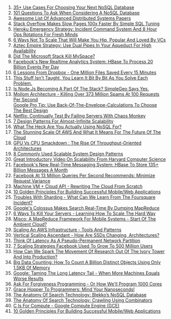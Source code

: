 <ol>
<li><a href="http://highscalability.com/blog/2011/6/20/35-use-cases-for-choosing-your-next-nosql-database.html">35+ Use Cases For Choosing Your Next NoSQL Database</a></li>
<li><a href="http://highscalability.com/blog/2011/6/15/101-questions-to-ask-when-considering-a-nosql-database.html">101 Questions To Ask When Considering A NoSQL Database</a></li>
<li><a href="http://highscalability.com/blog/2011/5/31/awesome-list-of-advanced-distributed-systems-papers.html">Awesome List Of Advanced Distributed Systems Papers</a></li>
<li><a href="http://highscalability.com/blog/2011/5/2/stack-overflow-makes-slow-pages-100x-faster-by-simple-sql-tu.html">Stack Overflow Makes Slow Pages 100x Faster By Simple SQL Tuning</a></li>
<li><a href="http://highscalability.com/blog/2011/4/27/heroku-emergency-strategy-incident-command-system-and-8-hour.html">Heroku Emergency Strategy: Incident Command System And 8 Hour Ops Rotations For Fresh Minds</a></li>
<li><a href="http://highscalability.com/blog/2011/4/18/6-ways-not-to-scale-that-will-make-you-hip-popular-and-loved.html">6 Ways Not To Scale That Will Make You Hip, Popular And Loved By VCs</a></li>
<li><a href="http://highscalability.com/blog/2011/3/28/aztec-empire-strategy-use-dual-pipes-in-your-aqueduct-for-hi.html">Aztec Empire Strategy: Use Dual Pipes In Your Aqueduct For High Availability</a></li>
<li><a href="http://highscalability.com/blog/2011/3/25/did-the-microsoft-stack-kill-myspace.html">Did The Microsoft Stack Kill MySpace?</a></li>
<li><a href="http://highscalability.com/blog/2011/3/22/facebooks-new-realtime-analytics-system-hbase-to-process-20.html">Facebook's New Realtime Analytics System: HBase To Process 20 Billion Events Per Day</a></li>
<li><a href="http://highscalability.com/blog/2011/3/14/6-lessons-from-dropbox-one-million-files-saved-every-15-minu.html">6 Lessons From Dropbox - One Million Files Saved Every 15 Minutes</a></li>
<li><a href="http://highscalability.com/blog/2011/2/23/this-stuff-isnt-taught-you-learn-it-bit-by-bit-as-you-solve.html">This Stuff Isn't Taught, You Learn It Bit By Bit As You Solve Each Problem.</a></li>
<li><a href="http://highscalability.com/blog/2011/2/22/is-nodejs-becoming-a-part-of-the-stack-simplegeo-says-yes.html">Is Node.Js Becoming A Part Of The Stack? SimpleGeo Says Yes.</a></li>
<li>
<div id="_mcePaste"><a href="http://highscalability.com/blog/2011/2/8/mollom-architecture-killing-over-373-million-spams-at-100-re.html">Mollom Architecture - Killing Over 373 Million Spams At 100 Requests Per Second</a></div>
<div></div>
<a href="http://highscalability.com/blog/2011/1/26/google-pro-tip-use-back-of-the-envelope-calculations-to-choo.html"> Google Pro Tip: Use Back-Of-The-Envelope-Calculations To Choose The Best Design</a></li>
<li><a href="http://highscalability.com/blog/2010/12/28/netflix-continually-test-by-failing-servers-with-chaos-monke.html">Netflix: Continually Test By Failing Servers With Chaos Monkey</a></li>
<li><a href="http://highscalability.com/blog/2010/12/16/7-design-patterns-for-almost-infinite-scalability.html">7 Design Patterns For Almost-Infinite Scalability</a></li>
<li><a href="http://highscalability.com/blog/2010/12/6/what-the-heck-are-you-actually-using-nosql-for.html">What The Heck Are You Actually Using NoSQL For?</a></li>
<li><a href="http://highscalability.com/blog/2015/1/12/the-stunning-scale-of-aws-and-what-it-means-for-the-future-o.html">The Stunning Scale Of AWS And What It Means For The Future Of The Cloud</a></li>
<li><a href="http://highscalability.com/blog/2010/12/3/gpu-vs-cpu-smackdown-the-rise-of-throughput-oriented-archite.html">GPU Vs CPU Smackdown : The Rise Of Throughput-Oriented Architectures</a></li>
<li><a href="http://highscalability.com/blog/2010/12/1/8-commonly-used-scalable-system-design-patterns.html">8 Commonly Used Scalable System Design Patterns</a></li>
<li><a href="http://highscalability.com/blog/2010/11/24/great-introductory-video-on-scalability-from-harvard-compute.html">Great Introductory Video On Scalability From Harvard Computer Science</a></li>
<li><a href="http://highscalability.com/blog/2010/11/16/facebooks-new-real-time-messaging-system-hbase-to-store-135.html">Facebook's New Real-Time Messaging System: HBase To Store 135+ Billion Messages A Month</a></li>
<li><a href="http://highscalability.com/blog/2010/11/4/facebook-at-13-million-queries-per-second-recommends-minimiz.html">Facebook At 13 Million Queries Per Second Recommends: Minimize Request Variance</a></li>
<li><a href="http://highscalability.com/blog/2010/10/21/machine-vm-cloud-api-rewriting-the-cloud-from-scratch.html">Machine VM + Cloud API - Rewriting The Cloud From Scratch</a></li>
<li><a href="http://highscalability.com/blog/2012/7/5/10-golden-principles-for-building-successful-mobileweb-appli.html">10 Golden Principles For Building Successful Mobile/Web Applications</a></li>
<li><a href="http://highscalability.com/blog/2010/10/15/troubles-with-sharding-what-can-we-learn-from-the-foursquare.html">Troubles With Sharding - What Can We Learn From The Foursquare Incident?</a></li>
<li><a href="http://highscalability.com/blog/2010/9/11/googles-colossus-makes-search-real-time-by-dumping-mapreduce.html">Google's Colossus Makes Search Real-Time By Dumping MapReduce</a></li>
<li><a href="http://highscalability.com/blog/2010/8/23/6-ways-to-kill-your-servers-learning-how-to-scale-the-hard-w.html">6 Ways To Kill Your Servers - Learning How To Scale The Hard Way</a></li>
<li><a href="http://highscalability.com/blog/2010/8/18/misco-a-mapreduce-framework-for-mobile-systems-start-of-the.html">Misco: A MapReduce Framework For Mobile Systems - Start Of The Ambient Cloud?</a></li>
<li><a href="http://highscalability.com/blog/2010/8/16/scaling-an-aws-infrastructure-tools-and-patterns.html">Scaling An AWS Infrastructure - Tools And Patterns</a></li>
<li><a href="http://highscalability.com/blog/2012/7/25/vertical-scaling-ascendant-how-are-ssds-changing-architectur.html">Vertical Scaling Ascendant - How Are SSDs Changing &nbsp;Architectures?</a></li>
<li><a href="http://highscalability.com/blog/2010/8/12/think-of-latency-as-a-pseudo-permanent-network-partition.html">Think Of Latency As A Pseudo-Permanent Network Partition</a></li>
<li><a href="http://highscalability.com/blog/2010/8/2/7-scaling-strategies-facebook-used-to-grow-to-500-million-us.html">7 Scaling Strategies Facebook Used To Grow To 500 Million Users</a></li>
<li><a href="http://highscalability.com/blog/2010/7/22/how-can-we-spark-the-movement-of-research-out-of-the-ivory-t.html">How Can We Spark The Movement Of Research Out Of The Ivory Tower And Into Production?</a></li>
<li><a href="http://highscalability.com/blog/2012/4/5/big-data-counting-how-to-count-a-billion-distinct-objects-us.html">Big Data Counting: How To Count A Billion Distinct Objects Using Only 1.5KB Of Memory</a></li>
<li><a href="http://highscalability.com/blog/2012/3/12/google-taming-the-long-latency-tail-when-more-machines-equal.html">Google: Taming The Long Latency Tail - When More Machines Equals Worse Results</a></li>
<li><a href="http://highscalability.com/blog/2012/3/6/ask-for-forgiveness-programming-or-how-well-program-1000-cor.html">Ask For Forgiveness Programming - Or How We'll Program 1000 Cores</a></li>
<li><a href="http://highscalability.com/blog/2012/3/1/grace-hopper-to-programmers-mind-your-nanoseconds.html">Grace Hopper To Programmers: Mind Your Nanoseconds!</a></li>
<li><a href="http://highscalability.com/blog/2012/4/25/the-anatomy-of-search-technology-blekkos-nosql-database.html">The Anatomy Of Search Technology: Blekko&rsquo;s NoSQL Database</a></li>
<li><a href="http://highscalability.com/blog/2012/5/28/the-anatomy-of-search-technology-crawling-using-combinators.html">The Anatomy Of Search Technology: Crawling Using Combinators</a></li>
<li><a href="http://highscalability.com/blog/2012/7/2/c-is-for-compute-google-compute-engine-gce.html">C Is For Compute - Google Compute Engine (GCE)</a></li>
<li><a href="http://highscalability.com/blog/2012/7/5/10-golden-principles-for-building-successful-mobileweb-appli.html">10 Golden Principles For Building Successful Mobile/Web Applications</a></li>
</ol>
